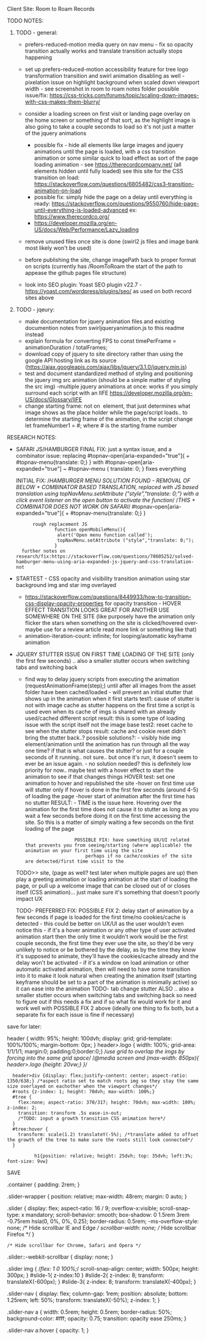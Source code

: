 Client Site: Room to Roam Records

TODO NOTES:

1. TODO - general: 
    - prefers-reduced-motion media query on nav menu -  fix so opacity transition actually works and translate 
    transition actually stops happening
    - set up prefers-reduced-motion accessibility feature for tree logo transformation transition and swirl animation disabling as well
    -pixelation issue on highlight background when scaled down viewport width - see screenshot in room to roam notes folder
        possible issue/fix:
        https://css-tricks.com/forums/topic/scaling-down-images-with-css-makes-them-blurry/
    - consider a loading screen on first visit or landing page overlay on the home screen or something of that sort, as the highlight image is also going to take a couple seconds to load so it's not just a matter of the jquery animations
        - possible fix - hide all elements like large images and jquery animations until the page is loaded, with a css transition animation or some similar quick to load effect as sort of the page loading animation - see https://therecordcompany.net/ (all elements hidden until fully loaded) 
            see this site for the CSS transition on load: https://stackoverflow.com/questions/6805482/css3-transition-animation-on-load
        - possible fix: simply hide the page on a delay until everything is ready: https://stackoverflow.com/questions/9550760/hide-page-until-everything-is-loaded-advanced
            ex: https://www.therecordco.org/
        - https://developer.mozilla.org/en-US/docs/Web/Performance/Lazy_loading
    - remove unused files once site is done (swirl2 js files and image bank most likely won't be used)

    - before publishing the site, change imagePath back to proper format on scripts (currently has /RoomToRoam the start of the path to appease the github pages file structure)

    - look into SEO plugin: Yoast SEO plugin v22.7 - https://yoast.com/wordpress/plugins/seo/ 
        as used on both record sites above




2. TODO - jqeury:
    - make documentation for jquery animation files and existing documention notes from swirljqueryanimation.js to this readme instead 
    - explain formula for converting FPS to const timePerFrame = animationDuration / totalFrames; 
    - download copy of jquery to site directory rather than using the google API hosting link as its source 
        (https://ajax.googleapis.com/ajax/libs/jquery/3.1.0/jquery.min.js)
    - test and document standardized method of styling and positioning the jquery img src animation
        (should be a simple matter of styling the src img)
    -multiple jquery animations at once: works if you simply surround each script with an IIFE
        https://developer.mozilla.org/en-US/docs/Glossary/IIFE
    - change starting frame: not on <img src=""> element, that just determines what image shows as the place holder while the page/script loads.. to determine the starting frame of the animation, in the script change let frameNumber1 = #; where # is the starting frame number



RESEARCH NOTES:

- SAFARI JS/HAMBURGER
    FINAL FIX:
        just a syntax issue, and a combinator issue:
            replacing 
                #topnav-open[aria-expanded="true"]{
                    + #topnav-menu{translate: 0;} 
                }
            with 
                #topnav-open[aria-expanded="true"] ~ #topnav-menu {
                    translate: 0; 
                }
            fixes everything

    INITIAL FIX:
    /*HAMBURGER MENU SOLUTION FOUND - REMOVAL OF BELOW + COMBINATOR BASED TRANSLATION, replaced with JS based translation using topNavMenu.setAttribute ("style","translate: 0;") with a click event listener on the open button to activate the function*/
        /*THIS + COMBINATOR DOES NOT WORK ON SAFARI*/
                #topnav-open[aria-expanded="true"]{
                    + #topnav-menu{translate: 0;} 
                }

            rough replacement JS
                    function openMobileMenu(){
                     alert('Open menu function called');
                     topNavMenu.setAttribute ("style","translate: 0;");
                    }
        further notes on research/fix:https://stackoverflow.com/questions/78605252/solved-hamburger-menu-using-aria-expanded-js-jquery-and-css-translation-not 

- STARTEST - CSS opacity and visibility transition animation using star background img and star img overlayed 
    - https://stackoverflow.com/questions/8449933/how-to-transition-css-display-opacity-properties
        for opacity transition
            - HOVER EFFECT TRANSITION LOOKS GREAT FOR ANOTHER USE SOMEWHERE ON THE SITE (like purposely have the animation only flicker the stars when something on the site is clicked/hovered over-maybe use for a review article read more link or something like that)
    - animation-iteration-count: infinite;
        for looping/automatic keyframe animation

- JQUERY STUTTER ISSUE ON FIRST TIME LOADING OF THE SITE (only the first few seconds) .. also a smaller stutter occurs when switching tabs and switching back
    - find way to delay jquery scripts from executing the animation (requestAnimationFrame(step);) until after all images from the asset folder have been cached/loaded - will prevent an initial stutter that shows up in the animation when it first starts 
        test1: cause of stutter is not with image cache as stutter happens on the first time a script is used even when its cache of imgs is shared with an already used/cached different script
            result: this is some type of loading issue with the script itself not the image base
        test2: reset cache to see when the stutter stops
            result: cache and cookie reset didn't bring the stutter back..?
        possible solutions?:
            - visibly hide img element/animation until the animation has run through all the way one time? if that is what causes the stutter? or just for a couple seconds of it running.. not sure.. but once it's run, it doesn't seem to ever be an issue again.
            - no solution needed? this is definitely low priority for now.. maybe test with a hover effect to start the animation to see if that changes things
                HOVER test: set one animation to hover and republished the site
                    -hover on first time use will stutter only if hover is done in the first few seconds (around 4-5) of loading the page
                    -hover start of animation after the first time has no stutter
                        RESULT:
                            - TIME is the issue here. Hovering over the animation for the first time does not cause it to stutter as long as you wait a few seconds before doing it on the first time accessing the site. So this is a matter of simply waiting a few seconds on the first loading of the page

                            POSSIBLE FIX: have something UX/UI related that prevents you from seeing/starting (where applicable) the animation on your first time using the site 
                                perhaps if no cache/cookies of the site are detected/first time visit to the 
  TODO>>                        site, (page as well? test later when multiple pages are up)
                                then play a greeting animation or loading animation at the start of loading the page, or pull up a welcome image that can be closed out of or closes itself (CSS animation)... just make sure it's something that doesn't poorly impact UX

  TODO- PREFERRED FIX:          POSSIBLE FIX 2: delay start of animation by a few seconds if page is loaded 
                                for the first time/no cookies/cache is detected
                                - this could be better on UX/UI as the user wouldn't even notice this
                                - if it's a hover animation or any other type of user activated animation start then the only time it wouldn't work would be the first couple seconds, the first time they ever use the site, so they'd be very unlikely to notice or be bothered by the delay, as by the time they know it's supposed to animate, they'll have the cookies/cache already and the delay won't be activated
                                - if it's a window on load animation or other automatic activated animation, then will need to have some transition into it to make it look natural when creating the animation itself (starting keyframe should be set to a part of the animation is minimally active) so it can ease into the animation
  TODO- tab change stutter      ALSO  .. also a smaller stutter occurs when switching tabs and switching back
                                so need to figure out if this needs a fix and if so what fix would work for it and work well with POSSIBLE FIX 2 above (ideally one thing to fix both, but a separate fix for each issue is fine if necessary)
                                        




        
save for later:

header {
  width: 95%; 
  height: 100dvh;
  display: grid;
  grid-template: 100%/100%;
  margin-bottom: 0px;
}
      header>.logo { width: 100%; grid-area: 1/1/1/1; margin:0; padding:0;border:0;} /*use grid to overlap the imgs by forcing into the same grid space*/
        /*@media screen and (max-width: 850px){
          header>.logo {height: 20vw;}
        }*/
      
      header>div {display: flex;justify-content: center; aspect-ratio: 1350/638;} /*aspect ratio set to match roots img so they stay the same size overlayed on eachother when the viewport changes*/
      #roots {z-index: 1; height: 70dvh; max-width: 100%;}
      #tree {
        flex:none; aspect-ratio: 370/317; height: 70dvh; max-width: 100%; z-index: 2;
        transition: transform .5s ease-in-out;
        /*TODO: input a growth transition CSS animation here*/ 
      }
      #tree:hover {
        transform: scale(1.2) translateY(-5%); /*translate added to offset the growth of the tree to make sure the roots still look connected*/
      } 

              h1{position: relative; height: 25dvh; top: 35dvh; left:3%; font-size: 9vw}






SAVE

 .container {
    padding: 2rem;
  }

  .slider-wrapper {
    position: relative;
    max-width: 48rem;
    margin: 0 auto;
  }

  .slider {
    display: flex;
    aspect-ratio: 16 / 9;
    overflow-x:visible;
    scroll-snap-type: x mandatory;
    scroll-behavior: smooth;
    box-shadow: 0 1.5rem 3rem -0.75rem hsla(0, 0%, 0%, 0.25);
    border-radius: 0.5rem;
    -ms-overflow-style: none; /* Hide scrollbar IE and Edge */
    scrollbar-width: none; /* Hide scrollbar Firefox */
  }

    /* Hide scrollbar for Chrome, Safari and Opera */
  .slider::-webkit-scrollbar {
    display: none;
  }

  .slider img {
    /*flex: 1 0 100%;*/
    scroll-snap-align: center;
    width: 500px;
    height: 300px;
  }
    #slide-1{
      z-index:10
    }
    #slide-2{
      z-index: 8;
      transform: translateX(-600px);
    }
    #slide-3{
      z-index: 8;
      transform: translateX(-400px);
    }

  .slider-nav {
    display: flex;
    column-gap: 1rem;
    position: absolute;
    bottom: 1.25rem;
    left: 50%;
    transform: translateX(-50%);
    z-index: 1;
  }

  .slider-nav a {
    width: 0.5rem;
    height: 0.5rem;
    border-radius: 50%;
    background-color: #fff;
    opacity: 0.75;
    transition: opacity ease 250ms;
  }

  .slider-nav a:hover {
    opacity: 1;
  }
